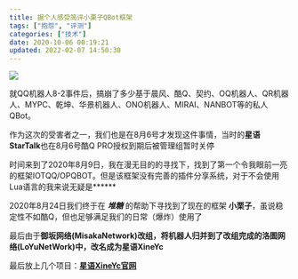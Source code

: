 ```yaml
---
title: 据个人感受简评小栗子QBot框架
tags: ["抱怨", "评测"]
categories: ["技术"]
date: 2020-10-06 00:19:21
updated: 2022-02-07 14:50:30
---
```



![](https://assets.tnxg.whitenuo.cn/images/upload/2022/04/20220406001853.png)

就QQ机器人8-2事件后，搞崩了多少基于晨风、酷Q、契约、OQ机器人、QR机器人、MYPC、乾坤、华景机器人、ONO机器人、MIRAI、NANBOT等的私人QBot。

<!-- more -->

作为这次的受害者之一，我们也是在8月6号才发现这件事情，当时的**星语StarTalk**也在8月6号酷Q PRO授权到期后被管理组暂时关停

时间来到了2020年8月9日，我在漫无目的的寻找下，找到了第一个令我眼前一亮的框架IOTQQ/OPQBOT。但是该框架没有完善的插件分享系统，对于不会使用Lua语言的我来说无疑是******

2020年8月24日我们终于在 **_堆糖_** 的帮助下寻找到了现在的框架 **小栗子**，虽说稳定性不如酷Q，但也足够满足我们的日常<span class="heimus" title="你知道的太多了">（爆炸）</span>使用了

最后由于**御坂网络(MisakaNetwork)**改组，将机器人归并到了改组完成的**洛圄网络(LoYuNetWork)**中，改名成为**星语XineYc**

最后放上几个项目：**[星语XineYc官网](../xineyc/)**